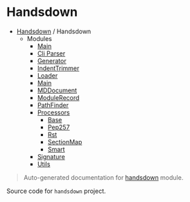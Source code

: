 # Handsdown

- [Handsdown](./README.md) / Handsdown
  - Modules
    - [Main](./handsdown___main__.md)
    - [Cli Parser](./handsdown_cli_parser.md)
    - [Generator](./handsdown_generator.md)
    - [IndentTrimmer](./handsdown_indent_trimmer.md)
    - [Loader](./handsdown_loader.md)
    - [Main](./handsdown_main.md)
    - [MDDocument](./handsdown_md_document.md)
    - [ModuleRecord](./handsdown_module_record.md)
    - [PathFinder](./handsdown_path_finder.md)
    - [Processors](./handsdown_processors_index.md)
      - [Base](./handsdown_processors_base.md)
      - [Pep257](./handsdown_processors_pep257.md)
      - [Rst](./handsdown_processors_rst.md)
      - [SectionMap](./handsdown_processors_section_map.md)
      - [Smart](./handsdown_processors_smart.md)
    - [Signature](./handsdown_signature.md)
    - [Utils](./handsdown_utils.md)

> Auto-generated documentation for [handsdown](../handsdown/__init__.py) module.

Source code for `handsdown` project.
